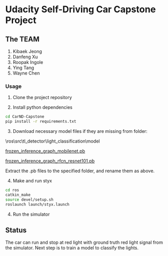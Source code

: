 # Udacity Self-Driving Car Capstone Project


## The TEAM

1. Kibaek Jeong
2. Danfeng Xu
3. Roopak Ingole
4. Ying Tang
5. Wayne Chen

### Usage

1. Clone the project repository

2. Install python dependencies
```bash
cd CarND-Capstone
pip install -r requirements.txt
```

3. Download necessary model files if they are missing from folder:

\ros\src\tl_detector\light_classification\model

[frozen_inference_graph_mobilenet.pb](http://download.tensorflow.org/models/object_detection/ssd_mobilenet_v1_coco_11_06_2017.tar.gz)

[frozen_inference_graph_rfcn_resnet101.pb](http://download.tensorflow.org/models/object_detection/rfcn_resnet101_coco_11_06_2017.tar.gz)

Extract the .pb files to the specified folder, and rename them as above.

4. Make and run styx
```bash
cd ros
catkin_make
source devel/setup.sh
roslaunch launch/styx.launch
```
4. Run the simulator

## Status
The car can run and stop at red light with ground truth red light signal from the simulator.  Next step is to train a model to classify the lights.
